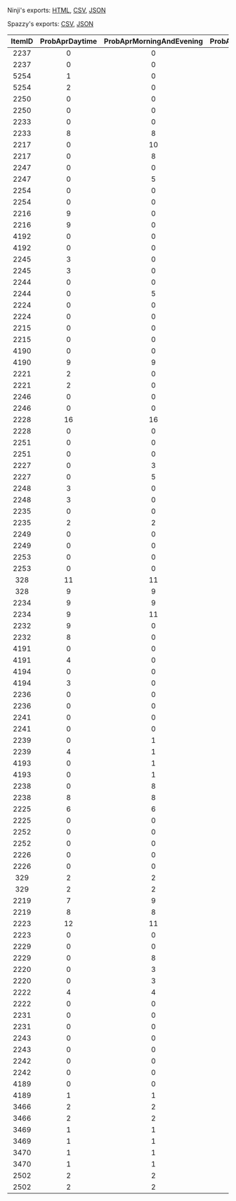 Ninji's exports: [HTML](https://wuffs.org/acnh/bcsv_150/html/FishAppearRiverParam.html), [CSV](https://wuffs.org/acnh/bcsv_150/csv/FishAppearRiverParam.csv), [JSON](https://wuffs.org/acnh/bcsv_150/json/FishAppearRiverParam.json)

Spazzy's exports: [CSV](https://github.com/McSpazzy/acnh-csv/blob/master/FishAppearRiverParam.csv), [JSON](https://github.com/McSpazzy/acnh-json/blob/master/FishAppearRiverParam.json)

| ItemID | ProbAprDaytime | ProbAprMorningAndEvening | ProbAprNight | ProbAugDaytime | ProbAugMorningAndEvening | ProbAugNight | ProbDecDaytime | ProbDecMorningAndEvening | ProbDecNight | ProbFebDaytime | ProbFebMorningAndEvening | ProbFebNight | ProbJanDaytime | ProbJanMorningAndEvening | ProbJanNight | ProbJulDaytime | ProbJulMorningAndEvening | ProbJulNight | ProbJunDaytime | ProbJunMorningAndEvening | ProbJunNight | ProbMarDaytime | ProbMarMorningAndEvening | ProbMarNight | ProbMayDaytime | ProbMayMorningAndEvening | ProbMayNight | ProbNovDaytime | ProbNovMorningAndEvening | ProbNovNight | ProbOctDaytime | ProbOctMorningAndEvening | ProbOctNight | ProbSepDaytime | ProbSepMorningAndEvening | ProbSepNight | AppearArea |
|:--:|:--:|:--:|:--:|:--:|:--:|:--:|:--:|:--:|:--:|:--:|:--:|:--:|:--:|:--:|:--:|:--:|:--:|:--:|:--:|:--:|:--:|:--:|:--:|:--:|:--:|:--:|:--:|:--:|:--:|:--:|:--:|:--:|:--:|:--:|:--:|:--:|:--:|
| 2237 | 0 | 0 | 0 | 10 | 10 | 9 | 0 | 0 | 0 | 0 | 0 | 0 | 0 | 0 | 0 | 8 | 9 | 9 | 0 | 0 | 0 | 0 | 0 | 0 | 0 | 0 | 0 | 0 | 0 | 0 | 0 | 0 | 0 | 7 | 7 | 5 | 0 | 
| 2237 | 0 | 0 | 0 | 0 | 0 | 0 | 0 | 0 | 0 | 10 | 10 | 9 | 8 | 9 | 9 | 0 | 0 | 0 | 0 | 0 | 0 | 7 | 7 | 5 | 0 | 0 | 0 | 0 | 0 | 0 | 0 | 0 | 0 | 0 | 0 | 0 | 1 | 
| 5254 | 1 | 0 | 0 | 1 | 0 | 0 | 2 | 0 | 0 | 1 | 0 | 0 | 1 | 0 | 0 | 1 | 0 | 0 | 1 | 0 | 0 | 1 | 0 | 0 | 1 | 0 | 0 | 2 | 0 | 0 | 2 | 0 | 0 | 1 | 0 | 0 | 0 | 
| 5254 | 2 | 0 | 0 | 1 | 0 | 0 | 1 | 0 | 0 | 1 | 0 | 0 | 1 | 0 | 0 | 1 | 0 | 0 | 2 | 0 | 0 | 1 | 0 | 0 | 2 | 0 | 0 | 1 | 0 | 0 | 1 | 0 | 0 | 1 | 0 | 0 | 1 | 
| 2250 | 0 | 0 | 0 | 0 | 1 | 2 | 0 | 0 | 0 | 0 | 0 | 0 | 0 | 0 | 0 | 0 | 1 | 2 | 0 | 1 | 2 | 0 | 0 | 0 | 0 | 0 | 0 | 0 | 0 | 0 | 0 | 0 | 0 | 0 | 1 | 2 | 0 | 
| 2250 | 0 | 0 | 0 | 0 | 0 | 0 | 0 | 1 | 2 | 0 | 1 | 2 | 0 | 1 | 2 | 0 | 0 | 0 | 0 | 0 | 0 | 0 | 1 | 2 | 0 | 0 | 0 | 0 | 0 | 0 | 0 | 0 | 0 | 0 | 0 | 0 | 1 | 
| 2233 | 0 | 0 | 0 | 0 | 0 | 0 | 8 | 8 | 8 | 8 | 8 | 8 | 8 | 8 | 8 | 0 | 0 | 0 | 0 | 0 | 0 | 7 | 7 | 7 | 0 | 0 | 0 | 9 | 10 | 9 | 8 | 8 | 8 | 0 | 0 | 0 | 0 | 
| 2233 | 8 | 8 | 8 | 8 | 8 | 8 | 0 | 0 | 0 | 0 | 0 | 0 | 0 | 0 | 0 | 8 | 8 | 8 | 8 | 8 | 8 | 0 | 0 | 0 | 9 | 10 | 9 | 0 | 0 | 0 | 0 | 0 | 0 | 7 | 7 | 7 | 1 | 
| 2217 | 0 | 10 | 10 | 0 | 8 | 8 | 0 | 9 | 9 | 0 | 8 | 8 | 0 | 8 | 8 | 0 | 7 | 7 | 0 | 7 | 7 | 0 | 9 | 9 | 0 | 9 | 8 | 0 | 10 | 10 | 0 | 8 | 8 | 0 | 3 | 3 | 0 | 
| 2217 | 0 | 8 | 8 | 0 | 8 | 8 | 0 | 7 | 7 | 0 | 8 | 8 | 0 | 7 | 7 | 0 | 8 | 8 | 0 | 9 | 9 | 0 | 3 | 3 | 0 | 10 | 10 | 0 | 9 | 8 | 0 | 10 | 10 | 0 | 9 | 9 | 1 | 
| 2247 | 0 | 0 | 0 | 0 | 2 | 2 | 0 | 0 | 0 | 0 | 0 | 0 | 0 | 0 | 0 | 0 | 2 | 2 | 0 | 3 | 3 | 0 | 0 | 0 | 0 | 3 | 3 | 0 | 0 | 0 | 0 | 5 | 5 | 0 | 2 | 2 | 0 | 
| 2247 | 0 | 5 | 5 | 0 | 0 | 0 | 0 | 3 | 3 | 0 | 2 | 2 | 0 | 2 | 2 | 0 | 0 | 0 | 0 | 0 | 0 | 0 | 2 | 2 | 0 | 0 | 0 | 0 | 3 | 3 | 0 | 0 | 0 | 0 | 0 | 0 | 1 | 
| 2254 | 0 | 0 | 0 | 0 | 0 | 1 | 0 | 0 | 0 | 0 | 0 | 0 | 0 | 0 | 0 | 0 | 0 | 1 | 0 | 0 | 1 | 0 | 0 | 0 | 0 | 0 | 0 | 0 | 0 | 0 | 0 | 0 | 0 | 0 | 0 | 1 | 0 | 
| 2254 | 0 | 0 | 0 | 0 | 0 | 0 | 0 | 0 | 1 | 0 | 0 | 1 | 0 | 0 | 1 | 0 | 0 | 0 | 0 | 0 | 0 | 0 | 0 | 1 | 0 | 0 | 0 | 0 | 0 | 0 | 0 | 0 | 0 | 0 | 0 | 0 | 1 | 
| 2216 | 9 | 0 | 0 | 7 | 0 | 0 | 8 | 0 | 0 | 7 | 0 | 0 | 7 | 0 | 0 | 7 | 0 | 0 | 8 | 0 | 0 | 9 | 0 | 0 | 8 | 0 | 0 | 8 | 0 | 0 | 9 | 0 | 0 | 6 | 0 | 0 | 0 | 
| 2216 | 9 | 0 | 0 | 7 | 0 | 0 | 8 | 0 | 0 | 7 | 0 | 0 | 7 | 0 | 0 | 7 | 0 | 0 | 8 | 0 | 0 | 6 | 0 | 0 | 8 | 0 | 0 | 8 | 0 | 0 | 9 | 0 | 0 | 9 | 0 | 0 | 1 | 
| 4192 | 0 | 0 | 2 | 0 | 0 | 2 | 0 | 0 | 0 | 0 | 0 | 0 | 0 | 0 | 0 | 0 | 0 | 2 | 0 | 0 | 2 | 0 | 0 | 0 | 0 | 0 | 2 | 0 | 0 | 0 | 0 | 0 | 3 | 0 | 0 | 2 | 0 | 
| 4192 | 0 | 0 | 3 | 0 | 0 | 0 | 0 | 0 | 2 | 0 | 0 | 2 | 0 | 0 | 2 | 0 | 0 | 0 | 0 | 0 | 0 | 0 | 0 | 2 | 0 | 0 | 0 | 0 | 0 | 2 | 0 | 0 | 2 | 0 | 0 | 0 | 1 | 
| 2245 | 3 | 0 | 0 | 2 | 0 | 0 | 0 | 0 | 0 | 0 | 0 | 0 | 0 | 0 | 0 | 2 | 0 | 0 | 2 | 0 | 0 | 0 | 0 | 0 | 2 | 0 | 0 | 3 | 0 | 0 | 3 | 0 | 0 | 2 | 0 | 0 | 0 | 
| 2245 | 3 | 0 | 0 | 0 | 0 | 0 | 2 | 0 | 0 | 2 | 0 | 0 | 2 | 0 | 0 | 0 | 0 | 0 | 0 | 0 | 0 | 2 | 0 | 0 | 3 | 0 | 0 | 2 | 0 | 0 | 3 | 0 | 0 | 0 | 0 | 0 | 1 | 
| 2244 | 0 | 0 | 0 | 0 | 0 | 0 | 0 | 0 | 0 | 0 | 0 | 0 | 0 | 0 | 0 | 0 | 0 | 0 | 0 | 0 | 0 | 0 | 0 | 0 | 0 | 0 | 0 | 0 | 5 | 5 | 0 | 5 | 5 | 0 | 3 | 3 | 0 | 
| 2244 | 0 | 5 | 5 | 0 | 0 | 0 | 0 | 0 | 0 | 0 | 0 | 0 | 0 | 0 | 0 | 0 | 0 | 0 | 0 | 0 | 0 | 0 | 3 | 3 | 0 | 5 | 5 | 0 | 0 | 0 | 0 | 0 | 0 | 0 | 0 | 0 | 1 | 
| 2224 | 0 | 0 | 0 | 0 | 4 | 4 | 0 | 0 | 0 | 0 | 0 | 0 | 0 | 0 | 0 | 0 | 0 | 0 | 0 | 0 | 0 | 0 | 0 | 0 | 0 | 0 | 0 | 0 | 0 | 0 | 0 | 0 | 0 | 0 | 4 | 4 | 0 | 
| 2224 | 0 | 0 | 0 | 0 | 0 | 0 | 0 | 0 | 0 | 0 | 4 | 4 | 0 | 0 | 0 | 0 | 0 | 0 | 0 | 0 | 0 | 0 | 4 | 4 | 0 | 0 | 0 | 0 | 0 | 0 | 0 | 0 | 0 | 0 | 0 | 0 | 1 | 
| 2215 | 0 | 0 | 0 | 0 | 0 | 0 | 13 | 13 | 13 | 15 | 15 | 15 | 15 | 15 | 15 | 0 | 0 | 0 | 0 | 0 | 0 | 14 | 12 | 12 | 0 | 0 | 0 | 17 | 16 | 16 | 0 | 0 | 0 | 0 | 0 | 0 | 0 | 
| 2215 | 0 | 0 | 0 | 15 | 15 | 15 | 0 | 0 | 0 | 0 | 0 | 0 | 0 | 0 | 0 | 15 | 15 | 15 | 13 | 13 | 13 | 0 | 0 | 0 | 17 | 16 | 16 | 0 | 0 | 0 | 0 | 0 | 0 | 14 | 12 | 12 | 1 | 
| 4190 | 0 | 0 | 0 | 7 | 7 | 7 | 0 | 0 | 0 | 0 | 0 | 0 | 0 | 0 | 0 | 7 | 7 | 7 | 7 | 7 | 7 | 0 | 0 | 0 | 0 | 0 | 0 | 0 | 0 | 0 | 9 | 9 | 8 | 8 | 8 | 8 | 0 | 
| 4190 | 9 | 9 | 8 | 0 | 0 | 0 | 7 | 7 | 7 | 7 | 7 | 7 | 7 | 7 | 7 | 0 | 0 | 0 | 0 | 0 | 0 | 8 | 8 | 8 | 0 | 0 | 0 | 0 | 0 | 0 | 0 | 0 | 0 | 0 | 0 | 0 | 1 | 
| 2221 | 2 | 0 | 0 | 1 | 0 | 0 | 2 | 0 | 0 | 1 | 0 | 0 | 1 | 0 | 0 | 1 | 0 | 0 | 1 | 0 | 0 | 2 | 0 | 0 | 1 | 0 | 0 | 2 | 0 | 0 | 2 | 0 | 0 | 1 | 0 | 0 | 0 | 
| 2221 | 2 | 0 | 0 | 1 | 0 | 0 | 1 | 0 | 0 | 1 | 0 | 0 | 1 | 0 | 0 | 1 | 0 | 0 | 2 | 0 | 0 | 1 | 0 | 0 | 2 | 0 | 0 | 1 | 0 | 0 | 2 | 0 | 0 | 2 | 0 | 0 | 1 | 
| 2246 | 0 | 0 | 0 | 2 | 0 | 0 | 0 | 0 | 0 | 0 | 0 | 0 | 0 | 0 | 0 | 2 | 0 | 0 | 2 | 0 | 0 | 0 | 0 | 0 | 2 | 0 | 0 | 0 | 0 | 0 | 0 | 0 | 0 | 2 | 0 | 0 | 0 | 
| 2246 | 0 | 0 | 0 | 0 | 0 | 0 | 2 | 0 | 0 | 2 | 0 | 0 | 2 | 0 | 0 | 0 | 0 | 0 | 0 | 0 | 0 | 2 | 0 | 0 | 0 | 0 | 0 | 2 | 0 | 0 | 0 | 0 | 0 | 0 | 0 | 0 | 1 | 
| 2228 | 16 | 16 | 16 | 0 | 0 | 0 | 0 | 0 | 0 | 0 | 0 | 0 | 0 | 0 | 0 | 0 | 0 | 0 | 0 | 0 | 0 | 14 | 13 | 13 | 12 | 12 | 12 | 0 | 0 | 0 | 0 | 0 | 0 | 0 | 0 | 0 | 0 | 
| 2228 | 0 | 0 | 0 | 0 | 0 | 0 | 0 | 0 | 0 | 0 | 0 | 0 | 0 | 0 | 0 | 0 | 0 | 0 | 0 | 0 | 0 | 0 | 0 | 0 | 0 | 0 | 0 | 12 | 12 | 12 | 16 | 16 | 16 | 14 | 13 | 13 | 1 | 
| 2251 | 0 | 0 | 0 | 1 | 2 | 0 | 0 | 0 | 0 | 0 | 0 | 0 | 0 | 0 | 0 | 1 | 2 | 0 | 1 | 2 | 0 | 0 | 0 | 0 | 0 | 0 | 0 | 0 | 0 | 0 | 0 | 0 | 0 | 2 | 2 | 0 | 0 | 
| 2251 | 0 | 0 | 0 | 0 | 0 | 0 | 1 | 2 | 0 | 1 | 2 | 0 | 1 | 2 | 0 | 0 | 0 | 0 | 0 | 0 | 0 | 2 | 2 | 0 | 0 | 0 | 0 | 0 | 0 | 0 | 0 | 0 | 0 | 0 | 0 | 0 | 1 | 
| 2227 | 0 | 3 | 3 | 0 | 3 | 3 | 0 | 4 | 4 | 0 | 4 | 4 | 0 | 4 | 4 | 0 | 3 | 3 | 0 | 3 | 3 | 0 | 3 | 3 | 0 | 3 | 3 | 0 | 3 | 3 | 0 | 5 | 5 | 0 | 3 | 2 | 0 | 
| 2227 | 0 | 5 | 5 | 0 | 4 | 4 | 0 | 3 | 3 | 0 | 3 | 3 | 0 | 3 | 3 | 0 | 4 | 4 | 0 | 4 | 4 | 0 | 3 | 2 | 0 | 3 | 3 | 0 | 3 | 3 | 0 | 3 | 3 | 0 | 3 | 3 | 1 | 
| 2248 | 3 | 0 | 0 | 2 | 0 | 0 | 0 | 0 | 0 | 0 | 0 | 0 | 0 | 0 | 0 | 2 | 0 | 0 | 2 | 0 | 0 | 0 | 0 | 0 | 2 | 0 | 0 | 3 | 0 | 0 | 3 | 0 | 0 | 2 | 0 | 0 | 0 | 
| 2248 | 3 | 0 | 0 | 0 | 0 | 0 | 2 | 0 | 0 | 2 | 0 | 0 | 2 | 0 | 0 | 0 | 0 | 0 | 0 | 0 | 0 | 2 | 0 | 0 | 3 | 0 | 0 | 2 | 0 | 0 | 3 | 0 | 0 | 0 | 0 | 0 | 1 | 
| 2235 | 0 | 0 | 0 | 0 | 0 | 0 | 1 | 1 | 1 | 0 | 0 | 0 | 0 | 0 | 0 | 0 | 0 | 0 | 0 | 0 | 0 | 0 | 0 | 0 | 0 | 0 | 0 | 1 | 2 | 2 | 2 | 2 | 2 | 1 | 1 | 1 | 0 | 
| 2235 | 2 | 2 | 2 | 0 | 0 | 0 | 0 | 0 | 0 | 0 | 0 | 0 | 0 | 0 | 0 | 0 | 0 | 0 | 1 | 1 | 1 | 1 | 1 | 1 | 1 | 2 | 2 | 0 | 0 | 0 | 0 | 0 | 0 | 0 | 0 | 0 | 1 | 
| 2249 | 0 | 0 | 0 | 2 | 0 | 1 | 0 | 0 | 0 | 0 | 0 | 0 | 0 | 0 | 0 | 2 | 0 | 1 | 2 | 0 | 1 | 0 | 0 | 0 | 0 | 0 | 0 | 0 | 0 | 0 | 0 | 0 | 0 | 3 | 0 | 1 | 0 | 
| 2249 | 0 | 0 | 0 | 0 | 0 | 0 | 2 | 0 | 1 | 2 | 0 | 1 | 2 | 0 | 1 | 0 | 0 | 0 | 0 | 0 | 0 | 3 | 0 | 1 | 0 | 0 | 0 | 0 | 0 | 0 | 0 | 0 | 0 | 0 | 0 | 0 | 1 | 
| 2253 | 0 | 0 | 0 | 0 | 1 | 1 | 0 | 0 | 0 | 0 | 0 | 0 | 0 | 0 | 0 | 0 | 1 | 1 | 0 | 1 | 1 | 0 | 0 | 0 | 0 | 0 | 0 | 0 | 0 | 0 | 0 | 0 | 0 | 0 | 1 | 1 | 0 | 
| 2253 | 0 | 0 | 0 | 0 | 0 | 0 | 0 | 1 | 1 | 0 | 1 | 1 | 0 | 1 | 1 | 0 | 0 | 0 | 0 | 0 | 0 | 0 | 1 | 1 | 0 | 0 | 0 | 0 | 0 | 0 | 0 | 0 | 0 | 0 | 0 | 0 | 1 | 
| 328 | 11 | 11 | 10 | 9 | 9 | 8 | 11 | 12 | 12 | 12 | 12 | 12 | 12 | 12 | 12 | 9 | 9 | 8 | 10 | 9 | 8 | 11 | 10 | 10 | 9 | 9 | 7 | 11 | 12 | 12 | 9 | 9 | 8 | 4 | 4 | 4 | 0 | 
| 328 | 9 | 9 | 8 | 12 | 12 | 12 | 10 | 9 | 8 | 9 | 9 | 8 | 9 | 9 | 8 | 12 | 12 | 12 | 11 | 12 | 12 | 4 | 4 | 4 | 11 | 12 | 12 | 9 | 9 | 7 | 11 | 11 | 10 | 11 | 10 | 10 | 1 | 
| 2234 | 9 | 9 | 9 | 9 | 8 | 8 | 12 | 12 | 12 | 11 | 11 | 11 | 11 | 11 | 11 | 8 | 8 | 7 | 10 | 10 | 9 | 11 | 10 | 10 | 10 | 9 | 8 | 9 | 10 | 11 | 9 | 11 | 10 | 5 | 4 | 4 | 0 | 
| 2234 | 9 | 11 | 10 | 11 | 11 | 11 | 10 | 10 | 9 | 9 | 8 | 8 | 8 | 8 | 7 | 11 | 11 | 11 | 12 | 12 | 12 | 5 | 4 | 4 | 9 | 10 | 11 | 10 | 9 | 8 | 9 | 9 | 9 | 11 | 10 | 10 | 1 | 
| 2232 | 9 | 0 | 0 | 7 | 0 | 0 | 7 | 0 | 0 | 8 | 0 | 0 | 8 | 0 | 0 | 7 | 0 | 0 | 8 | 0 | 0 | 9 | 0 | 0 | 8 | 0 | 0 | 10 | 0 | 0 | 8 | 0 | 0 | 6 | 0 | 0 | 0 | 
| 2232 | 8 | 0 | 0 | 8 | 0 | 0 | 8 | 0 | 0 | 7 | 0 | 0 | 7 | 0 | 0 | 8 | 0 | 0 | 7 | 0 | 0 | 6 | 0 | 0 | 10 | 0 | 0 | 8 | 0 | 0 | 9 | 0 | 0 | 9 | 0 | 0 | 1 | 
| 4191 | 0 | 0 | 0 | 1 | 0 | 0 | 0 | 0 | 0 | 0 | 0 | 0 | 0 | 0 | 0 | 1 | 0 | 0 | 1 | 0 | 0 | 0 | 0 | 0 | 2 | 0 | 0 | 0 | 0 | 0 | 4 | 0 | 0 | 2 | 0 | 0 | 0 | 
| 4191 | 4 | 0 | 0 | 0 | 0 | 0 | 1 | 0 | 0 | 1 | 0 | 0 | 1 | 0 | 0 | 0 | 0 | 0 | 0 | 0 | 0 | 2 | 0 | 0 | 0 | 0 | 0 | 2 | 0 | 0 | 0 | 0 | 0 | 0 | 0 | 0 | 1 | 
| 4194 | 0 | 0 | 0 | 2 | 0 | 0 | 0 | 0 | 0 | 0 | 0 | 0 | 0 | 0 | 0 | 2 | 0 | 0 | 2 | 0 | 0 | 0 | 0 | 0 | 2 | 0 | 0 | 0 | 0 | 0 | 3 | 0 | 0 | 2 | 0 | 0 | 0 | 
| 4194 | 3 | 0 | 0 | 0 | 0 | 0 | 2 | 0 | 0 | 2 | 0 | 0 | 2 | 0 | 0 | 0 | 0 | 0 | 0 | 0 | 0 | 2 | 0 | 0 | 0 | 0 | 0 | 2 | 0 | 0 | 0 | 0 | 0 | 0 | 0 | 0 | 1 | 
| 2236 | 0 | 0 | 0 | 0 | 0 | 0 | 20 | 20 | 20 | 18 | 18 | 18 | 18 | 18 | 18 | 0 | 0 | 0 | 0 | 0 | 0 | 0 | 0 | 0 | 0 | 0 | 0 | 0 | 0 | 0 | 0 | 0 | 0 | 0 | 0 | 0 | 0 | 
| 2236 | 0 | 0 | 0 | 18 | 18 | 18 | 0 | 0 | 0 | 0 | 0 | 0 | 0 | 0 | 0 | 18 | 18 | 18 | 20 | 20 | 20 | 0 | 0 | 0 | 0 | 0 | 0 | 0 | 0 | 0 | 0 | 0 | 0 | 0 | 0 | 0 | 1 | 
| 2241 | 0 | 0 | 0 | 0 | 0 | 0 | 0 | 1 | 1 | 0 | 1 | 1 | 0 | 1 | 1 | 0 | 0 | 0 | 0 | 0 | 0 | 0 | 1 | 1 | 0 | 0 | 0 | 0 | 0 | 0 | 0 | 0 | 0 | 0 | 0 | 0 | 0 | 
| 2241 | 0 | 0 | 0 | 0 | 1 | 1 | 0 | 0 | 0 | 0 | 0 | 0 | 0 | 0 | 0 | 0 | 1 | 1 | 0 | 1 | 1 | 0 | 0 | 0 | 0 | 0 | 0 | 0 | 0 | 0 | 0 | 0 | 0 | 0 | 1 | 1 | 1 | 
| 2239 | 0 | 1 | 1 | 0 | 0 | 0 | 0 | 0 | 0 | 0 | 0 | 0 | 0 | 0 | 0 | 0 | 0 | 0 | 0 | 1 | 1 | 0 | 1 | 1 | 0 | 1 | 1 | 2 | 1 | 1 | 4 | 1 | 1 | 2 | 1 | 1 | 0 | 
| 2239 | 4 | 1 | 1 | 0 | 0 | 0 | 0 | 1 | 1 | 0 | 0 | 0 | 0 | 0 | 0 | 0 | 0 | 0 | 0 | 0 | 0 | 2 | 1 | 1 | 2 | 1 | 1 | 0 | 1 | 1 | 0 | 1 | 1 | 0 | 1 | 1 | 1 | 
| 4193 | 0 | 1 | 1 | 0 | 0 | 0 | 0 | 0 | 0 | 0 | 0 | 0 | 0 | 0 | 0 | 0 | 0 | 0 | 0 | 0 | 0 | 0 | 1 | 1 | 0 | 1 | 1 | 0 | 1 | 1 | 0 | 1 | 1 | 0 | 1 | 1 | 0 | 
| 4193 | 0 | 1 | 1 | 0 | 0 | 0 | 0 | 0 | 0 | 0 | 0 | 0 | 0 | 0 | 0 | 0 | 0 | 0 | 0 | 0 | 0 | 0 | 1 | 1 | 0 | 1 | 1 | 0 | 1 | 1 | 0 | 1 | 1 | 0 | 1 | 1 | 1 | 
| 2238 | 0 | 8 | 8 | 0 | 0 | 0 | 0 | 0 | 0 | 0 | 0 | 0 | 0 | 0 | 0 | 0 | 0 | 0 | 0 | 7 | 7 | 0 | 7 | 7 | 0 | 6 | 6 | 3 | 9 | 9 | 8 | 8 | 8 | 3 | 6 | 6 | 0 | 
| 2238 | 8 | 8 | 8 | 0 | 0 | 0 | 0 | 7 | 7 | 0 | 0 | 0 | 0 | 0 | 0 | 0 | 0 | 0 | 0 | 0 | 0 | 3 | 6 | 6 | 3 | 9 | 9 | 0 | 6 | 6 | 0 | 8 | 8 | 0 | 7 | 7 | 1 | 
| 2225 | 6 | 6 | 6 | 0 | 0 | 0 | 0 | 0 | 0 | 0 | 0 | 0 | 0 | 0 | 0 | 5 | 5 | 5 | 5 | 5 | 5 | 6 | 5 | 6 | 5 | 5 | 5 | 0 | 0 | 0 | 0 | 0 | 0 | 0 | 0 | 0 | 0 | 
| 2225 | 0 | 0 | 0 | 0 | 0 | 0 | 5 | 5 | 5 | 0 | 0 | 0 | 5 | 5 | 5 | 0 | 0 | 0 | 0 | 0 | 0 | 0 | 0 | 0 | 0 | 0 | 0 | 5 | 5 | 5 | 6 | 6 | 6 | 6 | 5 | 6 | 1 | 
| 2252 | 0 | 0 | 0 | 0 | 1 | 2 | 0 | 0 | 0 | 0 | 0 | 0 | 0 | 0 | 0 | 0 | 1 | 2 | 0 | 1 | 2 | 0 | 0 | 0 | 0 | 0 | 0 | 0 | 0 | 0 | 0 | 0 | 0 | 0 | 1 | 2 | 0 | 
| 2252 | 0 | 0 | 0 | 0 | 0 | 0 | 0 | 1 | 2 | 0 | 1 | 2 | 0 | 1 | 2 | 0 | 0 | 0 | 0 | 0 | 0 | 0 | 1 | 2 | 0 | 0 | 0 | 0 | 0 | 0 | 0 | 0 | 0 | 0 | 0 | 0 | 1 | 
| 2226 | 0 | 0 | 0 | 8 | 8 | 7 | 0 | 0 | 0 | 0 | 0 | 0 | 0 | 0 | 0 | 8 | 9 | 9 | 9 | 9 | 7 | 0 | 0 | 0 | 9 | 8 | 8 | 0 | 0 | 0 | 0 | 0 | 0 | 0 | 0 | 0 | 0 | 
| 2226 | 0 | 0 | 0 | 0 | 0 | 0 | 9 | 9 | 7 | 8 | 8 | 7 | 8 | 9 | 9 | 0 | 0 | 0 | 0 | 0 | 0 | 0 | 0 | 0 | 0 | 0 | 0 | 9 | 8 | 8 | 0 | 0 | 0 | 0 | 0 | 0 | 1 | 
| 329 | 2 | 2 | 2 | 2 | 2 | 2 | 3 | 3 | 3 | 3 | 4 | 4 | 3 | 4 | 4 | 2 | 2 | 2 | 2 | 2 | 2 | 2 | 3 | 2 | 2 | 2 | 2 | 2 | 2 | 2 | 2 | 2 | 2 | 2 | 1 | 1 | 0 | 
| 329 | 2 | 2 | 2 | 3 | 4 | 4 | 2 | 2 | 2 | 2 | 2 | 2 | 2 | 2 | 2 | 3 | 4 | 4 | 3 | 3 | 3 | 2 | 1 | 1 | 2 | 2 | 2 | 2 | 2 | 2 | 2 | 2 | 2 | 2 | 3 | 2 | 1 | 
| 2219 | 7 | 9 | 8 | 6 | 6 | 6 | 6 | 6 | 6 | 8 | 8 | 8 | 8 | 8 | 8 | 6 | 6 | 6 | 6 | 6 | 6 | 7 | 8 | 8 | 6 | 6 | 7 | 8 | 7 | 7 | 8 | 8 | 8 | 3 | 3 | 3 | 0 | 
| 2219 | 8 | 8 | 8 | 8 | 8 | 8 | 6 | 6 | 6 | 6 | 6 | 6 | 6 | 6 | 6 | 8 | 8 | 8 | 6 | 6 | 6 | 3 | 3 | 3 | 8 | 7 | 7 | 6 | 6 | 7 | 7 | 9 | 8 | 7 | 8 | 8 | 1 | 
| 2223 | 12 | 11 | 11 | 10 | 9 | 8 | 0 | 0 | 0 | 0 | 0 | 0 | 0 | 0 | 0 | 8 | 9 | 7 | 10 | 8 | 8 | 0 | 0 | 0 | 10 | 9 | 9 | 0 | 0 | 0 | 0 | 0 | 0 | 4 | 4 | 4 | 0 | 
| 2223 | 0 | 0 | 0 | 0 | 0 | 0 | 10 | 8 | 8 | 10 | 9 | 8 | 8 | 9 | 7 | 0 | 0 | 0 | 0 | 0 | 0 | 4 | 4 | 4 | 0 | 0 | 0 | 10 | 9 | 9 | 12 | 11 | 11 | 0 | 0 | 0 | 1 | 
| 2229 | 0 | 0 | 0 | 0 | 8 | 8 | 0 | 0 | 0 | 0 | 0 | 0 | 0 | 0 | 0 | 0 | 8 | 8 | 0 | 7 | 7 | 0 | 0 | 0 | 0 | 7 | 7 | 0 | 0 | 0 | 0 | 8 | 8 | 0 | 7 | 6 | 0 | 
| 2229 | 0 | 8 | 8 | 0 | 0 | 0 | 0 | 7 | 7 | 0 | 8 | 8 | 0 | 8 | 8 | 0 | 0 | 0 | 0 | 0 | 0 | 0 | 7 | 6 | 0 | 0 | 0 | 0 | 7 | 7 | 0 | 0 | 0 | 0 | 0 | 0 | 1 | 
| 2220 | 0 | 3 | 3 | 0 | 2 | 2 | 0 | 4 | 4 | 0 | 3 | 3 | 0 | 3 | 3 | 0 | 2 | 2 | 0 | 2 | 2 | 0 | 3 | 3 | 0 | 1 | 2 | 0 | 2 | 2 | 0 | 3 | 3 | 0 | 1 | 1 | 0 | 
| 2220 | 0 | 3 | 3 | 0 | 3 | 3 | 0 | 2 | 2 | 0 | 2 | 2 | 0 | 2 | 2 | 0 | 3 | 3 | 0 | 4 | 4 | 0 | 1 | 1 | 0 | 2 | 2 | 0 | 1 | 2 | 0 | 3 | 3 | 0 | 3 | 3 | 1 | 
| 2222 | 4 | 4 | 4 | 3 | 3 | 3 | 0 | 0 | 0 | 0 | 0 | 0 | 0 | 0 | 0 | 3 | 3 | 3 | 3 | 3 | 3 | 0 | 0 | 0 | 3 | 3 | 3 | 0 | 0 | 0 | 0 | 0 | 0 | 0 | 0 | 0 | 0 | 
| 2222 | 0 | 0 | 0 | 0 | 0 | 0 | 3 | 3 | 3 | 3 | 3 | 3 | 3 | 3 | 3 | 0 | 0 | 0 | 0 | 0 | 0 | 0 | 0 | 0 | 0 | 0 | 0 | 3 | 3 | 3 | 4 | 4 | 4 | 0 | 0 | 0 | 1 | 
| 2231 | 0 | 0 | 0 | 2 | 0 | 0 | 0 | 0 | 0 | 0 | 0 | 0 | 0 | 0 | 0 | 2 | 0 | 0 | 2 | 0 | 0 | 0 | 0 | 0 | 0 | 0 | 0 | 0 | 0 | 0 | 0 | 0 | 0 | 0 | 0 | 0 | 0 | 
| 2231 | 0 | 0 | 0 | 0 | 0 | 0 | 2 | 0 | 0 | 2 | 0 | 0 | 2 | 0 | 0 | 0 | 0 | 0 | 0 | 0 | 0 | 0 | 0 | 0 | 0 | 0 | 0 | 0 | 0 | 0 | 0 | 0 | 0 | 0 | 0 | 0 | 1 | 
| 2243 | 0 | 0 | 0 | 0 | 0 | 0 | 0 | 0 | 0 | 0 | 0 | 0 | 0 | 0 | 0 | 0 | 0 | 0 | 0 | 0 | 0 | 0 | 0 | 0 | 0 | 0 | 0 | 0 | 0 | 0 | 0 | 0 | 0 | 5 | 5 | 5 | 0 | 
| 2243 | 0 | 0 | 0 | 0 | 0 | 0 | 0 | 0 | 0 | 0 | 0 | 0 | 0 | 0 | 0 | 0 | 0 | 0 | 0 | 0 | 0 | 5 | 5 | 5 | 0 | 0 | 0 | 0 | 0 | 0 | 0 | 0 | 0 | 0 | 0 | 0 | 1 | 
| 2242 | 0 | 0 | 0 | 0 | 0 | 0 | 0 | 0 | 0 | 0 | 0 | 0 | 0 | 0 | 0 | 0 | 0 | 0 | 0 | 0 | 0 | 0 | 0 | 0 | 0 | 0 | 0 | 0 | 0 | 0 | 0 | 0 | 0 | 20 | 20 | 20 | 0 | 
| 2242 | 0 | 0 | 0 | 0 | 0 | 0 | 0 | 0 | 0 | 0 | 0 | 0 | 0 | 0 | 0 | 0 | 0 | 0 | 0 | 0 | 0 | 20 | 20 | 20 | 0 | 0 | 0 | 0 | 0 | 0 | 0 | 0 | 0 | 0 | 0 | 0 | 1 | 
| 4189 | 0 | 0 | 0 | 0 | 0 | 0 | 1 | 1 | 1 | 2 | 2 | 2 | 2 | 2 | 2 | 0 | 0 | 0 | 0 | 0 | 0 | 1 | 1 | 1 | 0 | 0 | 0 | 4 | 4 | 4 | 1 | 1 | 1 | 1 | 1 | 1 | 0 | 
| 4189 | 1 | 1 | 1 | 2 | 2 | 2 | 0 | 0 | 0 | 0 | 0 | 0 | 0 | 0 | 0 | 2 | 2 | 2 | 1 | 1 | 1 | 1 | 1 | 1 | 4 | 4 | 4 | 0 | 0 | 0 | 0 | 0 | 0 | 1 | 1 | 1 | 1 | 
| 3466 | 2 | 2 | 2 | 2 | 2 | 2 | 2 | 2 | 2 | 2 | 2 | 2 | 2 | 2 | 2 | 2 | 2 | 2 | 2 | 2 | 2 | 2 | 2 | 2 | 2 | 2 | 2 | 2 | 2 | 2 | 2 | 2 | 2 | 2 | 2 | 2 | 0 | 
| 3466 | 2 | 2 | 2 | 2 | 2 | 2 | 2 | 2 | 2 | 2 | 2 | 2 | 2 | 2 | 2 | 2 | 2 | 2 | 2 | 2 | 2 | 2 | 2 | 2 | 2 | 2 | 2 | 2 | 2 | 2 | 2 | 2 | 2 | 2 | 2 | 2 | 1 | 
| 3469 | 1 | 1 | 1 | 1 | 1 | 1 | 1 | 1 | 1 | 1 | 1 | 1 | 1 | 1 | 1 | 1 | 1 | 1 | 1 | 1 | 1 | 1 | 1 | 1 | 1 | 1 | 1 | 1 | 1 | 1 | 1 | 1 | 1 | 1 | 1 | 1 | 0 | 
| 3469 | 1 | 1 | 1 | 1 | 1 | 1 | 1 | 1 | 1 | 1 | 1 | 1 | 1 | 1 | 1 | 1 | 1 | 1 | 1 | 1 | 1 | 1 | 1 | 1 | 1 | 1 | 1 | 1 | 1 | 1 | 1 | 1 | 1 | 1 | 1 | 1 | 1 | 
| 3470 | 1 | 1 | 1 | 1 | 1 | 1 | 1 | 1 | 1 | 1 | 1 | 1 | 1 | 1 | 1 | 1 | 1 | 1 | 1 | 1 | 1 | 1 | 1 | 1 | 1 | 1 | 1 | 1 | 1 | 1 | 1 | 1 | 1 | 1 | 1 | 1 | 0 | 
| 3470 | 1 | 1 | 1 | 1 | 1 | 1 | 1 | 1 | 1 | 1 | 1 | 1 | 1 | 1 | 1 | 1 | 1 | 1 | 1 | 1 | 1 | 1 | 1 | 1 | 1 | 1 | 1 | 1 | 1 | 1 | 1 | 1 | 1 | 1 | 1 | 1 | 1 | 
| 2502 | 2 | 2 | 2 | 2 | 2 | 2 | 2 | 2 | 2 | 2 | 2 | 2 | 2 | 2 | 2 | 2 | 2 | 2 | 2 | 2 | 2 | 2 | 2 | 2 | 2 | 2 | 2 | 2 | 2 | 2 | 2 | 2 | 2 | 2 | 2 | 2 | 0 | 
| 2502 | 2 | 2 | 2 | 2 | 2 | 2 | 2 | 2 | 2 | 2 | 2 | 2 | 2 | 2 | 2 | 2 | 2 | 2 | 2 | 2 | 2 | 2 | 2 | 2 | 2 | 2 | 2 | 2 | 2 | 2 | 2 | 2 | 2 | 2 | 2 | 2 | 1 | 
